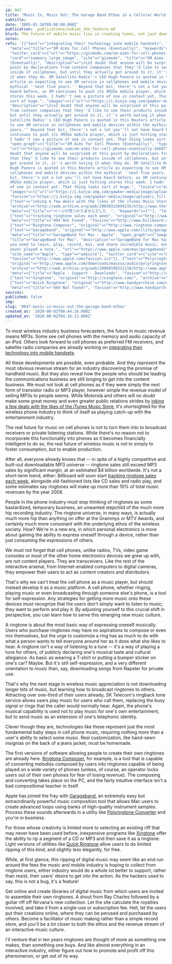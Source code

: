 ```yaml
---
id: 947
title: 'Music In, Music Out: The Garage Band Ethos in a Cellular World'
subtitle: 
date: '2005-01-26T05:00:00.000Z'
publication: _publications/nokias_the_feature.md
blurb: The future of mobile music lies in creating tunes, not just downloading them.
notes: 
refs: '[{"text"=>"integrating their technology into mobile handsets", "original"=>"http://www.gizmodo.com/gadgets/portable-media/xm-aims-for-cell-phones-eventually-026697.php",
  "meta"=>{"title"=>"XM Aims for Cell Phones (Eventually)", "keywords"=>["Gizmodo"],
  "twitter_card"=>{"url"=>"https://gizmodo.com/xm-aims-for-cell-phones-eventually-26697",
  "card"=>"summary_large_image", "site"=>"gizmodo", "title"=>"XM Aims for Cell Phones
  (Eventually)", "description"=>"\n\nI doubt that anyone will be surprised at this
  point by declarations from content companies that they''d like to see their products
  inside of cellphones, but until they actually get around to it, it''s worth noting
  it when they do. XM Satellite Radio''s CEO Hugh Panero is quoted in this Reuters
  article as expecting to see XM service in cellphones and mobile devices within the
  mythical ''next five years.'' Beyond that bit, there''s not a lot you''ll not have
  heard before, as XM continues to push its XM2Go mobile player, which is just hitting
  stores this week. I hadn''t see a picture of one in context yet. That thing looks
  sort of huge.", "images"=>[{"url"=>"https://i.kinja-img.com/gawker-media/image/upload/c_fill,f_auto,fl_progressive,g_center,h_675,pg_1,q_80,w_1200/Image_Not_Found_1x_qjofp8.png"}]},
  "description"=>"\n\nI doubt that anyone will be surprised at this point by declarations
  from content companies that they''d like to see their products inside of cellphones,
  but until they actually get around to it, it''s worth noting it when they do. XM
  Satellite Radio''s CEO Hugh Panero is quoted in this Reuters article as expecting
  to see XM service in cellphones and mobile devices within the mythical ''next five
  years.'' Beyond that bit, there''s not a lot you''ll not have heard before, as XM
  continues to push its XM2Go mobile player, which is just hitting stores this week.
  I hadn''t see a picture of one in context yet. That thing looks sort of huge.",
  "open_graph"=>{"title"=>"XM Aims for Cell Phones (Eventually)", "type"=>"article",
  "url"=>"https://gizmodo.com/xm-aims-for-cell-phones-eventually-26697", "description"=>"\n\nI
  doubt that anyone will be surprised at this point by declarations from content companies
  that they''d like to see their products inside of cellphones, but until they actually
  get around to it, it''s worth noting it when they do. XM Satellite Radio''s CEO
  Hugh Panero is quoted in this Reuters article as expecting to see XM service in
  cellphones and mobile devices within the mythical ''next five years.'' Beyond that
  bit, there''s not a lot you''ll not have heard before, as XM continues to push its
  XM2Go mobile player, which is just hitting stores this week. I hadn''t see a picture
  of one in context yet. That thing looks sort of huge.", "locale"=>"en_US", "site_name"=>"Gizmodo",
  "images"=>[{"url"=>"https://i.kinja-img.com/gawker-media/image/upload/c_fill,f_auto,fl_progressive,g_center,h_675,pg_1,q_80,w_1200/Image_Not_Found_1x_qjofp8.png"}]},
  "favicon"=>"https://i.kinja-img.com/gawker-media/image/upload/c_fill,f_auto,fl_progressive,g_center,h_80,q_80,w_80/fdj3buryz5nuzyf2k620.png"}},
  {"text"=>"inking a few deals with the likes of the iTunes Music Store", "original"=>"http://www.thefeature.com/article?articleid=100921",
  "archive"=>"http://web.archive.org/web/20050313094235/http://www.thefeature.com:80/article?articleid=100921",
  "meta"=>{"title"=>"ページが見つかりませんでした  ", "keywords"=>[""], "favicon"=>"http://www.thefeature.com/favicon.ico"}},
  {"text"=>"tracking ringtone sales each week", "original"=>"http://www.billboard.com/bb/daily/article_display.jsp?vnu_content_id=1000684908",
  "meta"=>{"title"=>"404 Not Found", "favicon"=>"http://www.billboard.com/favicon.ico"}},
  {"text"=>"Ringtone Composer", "original"=>"http://www.ringtone-composer.com/", "archive"=>"http://web.archive.org/web/20190117221203/https://ringtone-composer.com/"},
  {"text"=>"Garageband", "original"=>"http://www.apple.com/ilife/garageband/", "archive"=>"http://web.archive.org/web/20131016010047/http://www.apple.com/ilife/garageband/",
  "meta"=>{"title"=>"GarageBand for Mac - Apple", "open_graph"=>{"images"=>[{"url"=>"https://www.apple.com/v/mac/garageband/k/images/garageband/meta/og__f8l55cq8uxui.png?202001221015"}],
  "title"=>"GarageBand for Mac", "description"=>"GarageBand for Mac has everything
  you need to learn, play, record, mix, and share incredible music, even if you’ve
  never played a note.", "url"=>"https://www.apple.com/mac/garageband/", "locale"=>"en_US",
  "site_name"=>"Apple", "type"=>"website"}, "twitter_card"=>{"site"=>"@Apple", "card"=>"summary_large_image"},
  "favicon"=>"http://www.apple.com/favicon.ico"}}, {"text"=>"Polyringtone Converter",
  "original"=>"http://www.apple.com/downloads/macosx/audio/polyringtoneconverter.html",
  "archive"=>"http://web.archive.org/web/20060109221110/http://www.apple.com:80/downloads/macosx/audio/polyringtoneconverter.html",
  "meta"=>{"title"=>"Apple - Support - Downloads", "favicon"=>"http://www.apple.com/favicon.ico"}},
  {"text"=>"Xingtone", "original"=>"http://xingtone.com/", "archive"=>"http://web.archive.org/web/20200114172758/http://www.xingtone.com:80/"},
  {"text"=>"Quick Ringtone", "original"=>"http://www.handyarchive.com/Audio/Utilities-Plugins/7407-Quick-Ringtone.html",
  "meta"=>{"title"=>"404 Not found!", "favicon"=>"http://www.handyarchive.com/favicon.ico"}}]'
sources: 
published: false
img: 
slug: '0947-music-in-music-out-the-garage-band-ethos'
created_at: '2020-08-02T00:44:16.000Z'
updated_at: '2020-08-02T04:16:13.000Z'
---
```

To most wireless industry business forecasters, the future in music revenue means MP3s. Some see cell phones with the memory and audio capacity of an iPod. Others look forward to cell phones as preferred FM receivers, and satellite radio companies are already working on [integrating their technology into mobile handsets](http://www.gizmodo.com/gadgets/portable-media/xm-aims-for-cell-phones-eventually-026697.php).

All these developments are possible, even probable. And they represent the most obvious revenue stream for an industry discovering the promise of handheld music. But they also reveal how the people who should be leading the communications business are still longing to get into the content business. We must not look at cell phones as if they were simply the next form of transistor radio or MP3 player, however simple the revenue model of selling MP3s to people seems. While Motorola and others will no doubt make some great money and even greater public relations strides by [inking a few deals with the likes of the iTunes Music Store](http://www.thefeature.com/article?articleid=100921), it's shortsighted for the wireless phone industry to think of itself as playing catch-up with the entertainment industry.

The real future for music on cell phones is not to turn them into to broadcast receivers or private listening stations. While there's no reason not to incorporate this functionality into phones as it becomes financially intelligent to do so, the real future of wireless music is not to simply to foster consumption, but to enable production.

After all, everyone already knows that -- in spite of a highly competitive and built-out downloadable MP3 universe -- ringtone sales still exceed MP3 sales by significant margin, at an estimated $4 billion worldwide. It's not a short-term trend, either: Billboard will soon start [tracking ringtone sales each week](http://www.billboard.com/bb/daily/article_display.jsp?vnu_content_id=1000684908), alongside old-fashioned lists like CD sales and radio play, and some estimates say ringtones will make up more than 10% of total music revenues by the year 2008.

People in the phone industry must stop thinking of ringtones as some bastardized, temporary business, an unwanted stepchild of the much more hip recording industry. The ringtone universe, in many ways, is actually much more hip than anything on offer at the Grammys or MTV Awards, and certainly much more consonant with the underlying ethos of the wireless society. How? We're in a new era, in which personal electronics is more about gaining the ability to express oneself through a device, rather than just consuming the expressions of others.

We must not forget that cell phones, unlike radios, TVs, video game consoles or most of the other home electronics devices we grew up with, are not content players. They are transceivers. Like the rest of the interactive arsenal, from Internet-enabled computers to digital cameras, they empower their users to act as content creators and distributors.

That's why we can't treat the cell phone as a music player, but should instead develop it as a music platform. A cell phone, whether ringing, playing music or even broadcasting through someone else's phone, is a tool for self-expression. Any strategies for getting more music onto these devices must recognize that the users don't simply want to listen to music; they want to perform and play it. By adjusting yourself to this crucial shift in perspective, you can learn how to serve this emerging new music culture.

A ringtone is about the most basic way of expressing oneself musically. Users who purchase ringtones may have no aspirations to compose or even mix themselves, but the urge to customize a ring has as much to do with what a person wants to tell everyone around her as it does what she likes to hear. A ringtone isn't a way of listening to a tune -- it's a way of playing a tune for others, of publicly declaring one's musical taste and cultural allegiance. As basic as wearing a T-shirt or putting a bumper sticker on one's car? Maybe. But it's still self-expression, and a very different orientation to music than, say, downloading songs from Napster for private use.

That's why the next stage in wireless music appreciation is not downloading longer bits of music, but learning how to broadcast ringtones to others. Attracting over one-third of their users already, SK Telecom's ringback tone service allows users play music for users who call them, replacing the busy signal or rings that the caller would normally hear. Again, the phone's musical capability is used not to play music for one's own entertainment, but to send music as an extension of one's telephonic identity.

Clever though they are, technologies like these represent just the most fundamental baby steps in cell phone music, requiring nothing more than a user's ability to select some music. Real customization, like hand-sewn insignias on the back of a jeans jacket, must be homemade.

The first versions of software allowing people to create their own ringtones are already here. [Ringtone Composer](http://www.ringtone-composer.com/), for example, is a tool that is capable of converting melodies composed by users into ringtones capable of being played on a wide variety of phones (unless, of course, an operator locks users out of their own phones for fear of losing revenue). The composing and converting takes place on the PC, and the fairly intuitive interface isn't a bad compositional teacher in itself.

Apple has joined the fray with [Garageband](http://www.apple.com/ilife/garageband/), an extremely easy but extraordinarily powerful music composition tool that allows Mac users to create advanced loops using banks of high-quality instrument samples. Process these sounds afterwards in a utility like [Polyringtone Converter](http://www.apple.com/downloads/macosx/audio/polyringtoneconverter.html) and you're in business.

For those whose creativity is limited more to selecting an existing riff that may never have been used before, inexpensive programs like [Xingtone](http://xingtone.com/) offer the ability to rip a segment of a CD or MP3 and then save it as a ringtone. Light versions of utilities like [Quick Ringtone](http://www.handyarchive.com/Audio/Utilities-Plugins/7407-Quick-Ringtone.html) allow users to do limited ripping of this kind, and slightly less elegantly, for free.

While, at first glance, this ripping of digital music may seem like an end run around the fees the music and mobile industry is hoping to collect from ringtone users, either industry would do a whole lot better to support, rather than resist, their users' desire to get into the action. As the hackers used to say, this is not a bug, it's a feature!

Get online and create libraries of digital music from which users are invited to assemble their own ringtones. A shout from Ray Charles followed by a guitar riff off Nirvana's new collection. Let the site calculate the royalties involved, and take it from a single-use or subscription fee. Hell, let the users put their creations online, where they can be perused and purchased by others. Become a facilitator of music making rather than a simple record store, and you'll be a lot closer to both the ethos and the revenue stream of an interactive music culture.

I'll venture that in ten years ringtones are thought of more as something one makes, than something one buys. And like almost everything in an interactive industry, either figure out how to promote and profit off this phenomenon, or get out of its way.
